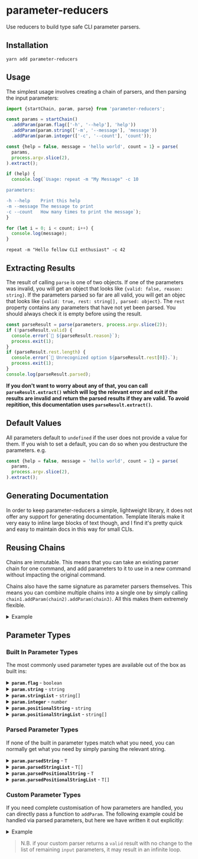 # parameter-reducers

Use reducers to build type safe CLI parameter parsers.

## Installation

```
yarn add parameter-reducers
```

## Usage

The simplest usage involves creating a chain of parsers, and then parsing the input parameters:

```ts
import {startChain, param, parse} from 'parameter-reducers';

const params = startChain()
  .addParam(param.flag(['-h', '--help'], 'help'))
  .addParam(param.string(['-m', '--message'], 'message'))
  .addParam(param.integer(['-c', '--count'], 'count'));

const {help = false, message = 'hello world', count = 1} = parse(
  params,
  process.argv.slice(2),
).extract();

if (help) {
  console.log(`Usage: repeat -m "My Message" -c 10

parameters:

-h --help    Print this help
-m --message The message to print
-c --count   How many times to print the message`);
}

for (let i = 0; i < count; i++) {
  console.log(message);
}
```

```
repeat -m "Hello fellow CLI enthusiast" -c 42
```

## Extracting Results

The result of calling `parse` is one of two objects. If one of the parameters was invalid, you will get an object that looks like `{valid: false, reason: string}`. If the parameters parsed so far are all valid, you will get an objec that looks like `{valid: true, rest: string[], parsed: object}`. The `rest` property contains any parameters that have not yet been parsed. You should always check it is empty before using the result.

```ts
const parseResult = parse(parameters, process.argv.slice(2));
if (!parseResult.valid) {
  console.error(`🚨 ${parseResult.reason}`);
  process.exit(1);
}
if (parseResult.rest.length) {
  console.error(`🚨 Unrecognized option ${parseResult.rest[0]}.`);
  process.exit(1);
}
console.log(parseResult.parsed);
```

**If you don't want to worry about any of that, you can call `parseResult.extract()` which will log the relevant error and exit if the results are invalid and return the parsed results if they are valid. To avoid repitition, this documentation uses `parseResult.extract()`.**

## Default Values

All parameters default to `undefined` if the user does not provide a value for them. If you wish to set a default, you can do so when you destructure the parameters. e.g.

```ts
const {help = false, message = 'hello world', count = 1} = parse(
  params,
  process.argv.slice(2),
).extract();
```

## Generating Documentation

In order to keep parameter-reducers a simple, lightweight library, it does not offer any support for generating documentation. Template literals make it very easy to inline large blocks of text though, and I find it's pretty quick and easy to maintain docs in this way for small CLIs.

## Reusing Chains

Chains are immutable. This means that you can take an existing parser chain for one command, and add parameters to it to use in a new command without impacting the original command.

Chains also have the same signature as parameter parsers themselves. This means you can combine multiple chains into a single one by simply calling `chain1.addParam(chain2).addParam(chain3)`. All this makes them extremely flexible.

<details>
  <summary>Example</summary><br/>

```ts
const sharedParams = startChain()
  .addParam(param.flag(['-h', '--help'], 'help'))
  .addParam(param.flag(['-v', '--verbose'], 'verbose'))
  .addParam(param.string(['-u', '--url'], 'url'));

const downloadParams = sharedParams.addParam(
  param.string(['-d', '--destination'], 'destination'),
);

const uploadParams = sharedParams.addParam(
  param.string(['-s', '--source'], 'source'),
);

switch (process.argv[2]) {
  case 'upload': {
    const {help = false, verbose = false, source, url} = parse(
      downloadParams,
      process.argv.slice(3),
    ).extract();
    if (help) return printUploadHelp();
    upload(source, url, {verbose});
  }
  case 'download': {
    const {help = false, verbose = false, destination, url} = parse(
      uploadParams,
      process.argv.slice(3),
    ).extract();
    if (help) return printDownloadHelp();
    download(url, destination, {verbose});
  }
  default: {
    if (process.argv.includes('-h') || process.argv.includes('--help')) {
      printUploadHelp();
      printDownloadhelp();
      process.exit(0);
    } else {
      console.error(
        `Unrecognised command "${process.argv[2]}". Pass --help to print usage.`,
      );
    }
  }
}

function printUploadHelp() {
  console.log(`Usage: api upload --source file.txt --url http://example.com

Parameters:

-h --help         Print this help text.
-v --verbose      Output extra logs for debugging
-u --url          The url to fetch from
-d --destionation Where to save the file`);
}

function printDownloadHelp() {
  console.log(`Usage: api download --destination file.txt --url http://example.com

Parameters:

-h --help         Print this help text.
-v --verbose      Output extra logs for debugging
-u --url          The url to fetch from
-d --destionation Where to save the file`);
}
```

</details>

## Parameter Types

### Built In Parameter Types

The most commonly used parameter types are available out of the box as built ins:

<details>
  <summary><strong><code>param.flag</code></strong> - <code>boolean</code></summary><br/>

```ts
import {startChain, param, parse} from 'parameter-reducers';

const params = startChain()
  .addParam(param.flag(['-r', '--recursive'], 'recursive'))
  .addParam(param.flag(['-f', '--force'], 'force'))
  .addParam(param.flag(['-v', '--verbose'], 'verbose'));

const {recursive = false, force = false, verbose = false} = parse(
  params,
  process.argv.slice(2),
).extract();
```

```

run --recursive -f -v

```

Flags are `true` or `false` values, if not present they default to `undefined`.

<details>
  <summary>Flag shorthand</summary>

Keys for flags that are a `-` followed by a single letter can be merged. e.g. the above CLI can be used as:

```

run -rfv

```

which would be equivalent to:

```

run -r -f -v

```

</details>

<details>
  <summary>Negating flags</summary>

If you prefer to have a flag default to `true`, you can then pass in `--no-KEY` to disable it. e.g.

```ts
import {startChain, param, parse} from 'parameter-reducers';

const params = startChain()
  .addParam(param.flag(['-r', '--recursive'], 'recursive'))
  .addParam(param.flag(['-f', '--force'], 'force'))
  .addParam(param.flag(['-v', '--verbose'], 'verbose'));

const {recursive = true, force = true, verbose = true} = parse(
  params,
  process.argv.slice(2),
).extract();
```

```
run --no-recursive --no-force --no-verbose
```

</details>

</details>

<details>
  <summary><strong><code>param.string</code></strong> - <code>string</code></summary><br/>

```ts
import {startChain, param, parse} from 'parameter-reducers';

const params = startChain()
  .addParam(param.string(['-m', '--message'], 'message'))
  .addParam(param.string(['-f', '--from'], 'from'));

const {message = 'hello world', from = 'Me'} = parse(
  params,
  process.argv.slice(2),
).extract();

console.log(`${message} from ${from}`);
```

Strings can be any arbitrary string of text that immediately follows the configured keys. An erorr is returned if the same parameter is passed multiple times (see stringList).

</details>

<details>
  <summary><strong><code>param.stringList</code></strong> - <code>string[]</code></summary><br/>

```ts
import {startChain, param, parse} from 'parameter-reducers';

const params = startChain().addParam(
  param.stringList(['-m', '--messages'], 'messages'),
);

const {messages = []} = parse(params, process.argv.slice(2)).extract();

for (const m of messages) {
  console.log(m);
}
```

```
run -m "Hello" -m "World"
```

A string list is just like a string, but can occur multiple times to form a list. If the parameter only occurs once, the result is an array with one element.

</details>

<details>
  <summary><strong><code>param.integer</code></strong> - <code>number</code></summary><br/>

```ts
import {startChain, param, parse} from 'parameter-reducers';

const params = startChain().addParam(param.integer(['-v', '--value'], 'value'));

const {value = 0} = parse(params, process.argv.slice(2)).extract();

console.log(value * 2);
```

```
run -v 21
```

An integer is any positive or negative whole number between `Number.MIN_SAFE_INTEGER` and `Number.MAX_SAFE_INTEGER`

</details>

<details>
  <summary><strong><code>param.positionalString</code></strong> - <code>string</code></summary><br/>

```ts
import {startChain, param, parse} from 'parameter-reducers';

const params = startChain()
  .addParam(param.positionalString('message'))
  .addParam(param.positionalString('to'));

const {message = 'Hello', to: 'My Friend'} = parse(params, process.argv.slice(2)).extract();

console.log(`I just want to say ${message} to ${to}`);
```

```
run "so many important things" "all the people who need to hear it"
```

A positional string is a string that does not require any "key" to indicate its location. They are parsed in the order they appear in within the chain. Non-positional parameters can appear in any location, including before or after the positional parameters. Positional strings cannot start with "-"

</details>

<details>
  <summary><strong><code>param.positionalStringList</code></strong> - <code>string[]</code></summary><br/>

```ts
import {startChain, param, parse} from 'parameter-reducers';

const params = startChain()
  .addParam(param.string(['--to'], 'to'))
  .addParam(param.string(['--from'], 'from'))
  .addParam(param.positionalStringList('messages'));

const {
  messages = [],
  to = 'My Friend',
  from = 'Anonymous',
} = parse(params, process.argv.slice(2)).extract();

console.log(`Dear ${to},`);
for (const message of messages) {
  console.log(message);
}
console.log(`Sincerely ${from});
```

```
run "I do not always" --from Forbes "think in order" --to Anyone
```

A positional string list consumes all strings that don't start with `-` and are not consumed by any other parser. Since it consumes so eagerly, there is rarely any point having 2 positional string list parsers.

> N.B. if you have any `positionalString` parsers, they must go before your `positionalStringList` parser.

</details>

### Parsed Parameter Types

If none of the built in parameter types match what you need, you can normally get what you need by simply parsing the relevant string.

<details>
  <summary><strong><code>param.parsedString</code></strong> - <code>T</code></summary><br/>

```ts
import {startChain, param, parse, valid, invalid} from 'parameter-reducers';

const params = startChain()
  .addParam(
    param.parsedString(['--url'], 'url', (value) => {
      try {
        return valid(new URL(value));
      } catch (ex) {
        return invalid(`${value} is not a valid URL.`);
      }
    }),
  )
  .addParam(
    param.parsedString(['--env'], 'env', (value) => {
      if (['staging', 'production'].includes(value)) {
        return valid(value);
      } else {
        return invalid(
          `${value} is not a valid environment ("staging" or "production").`,
        );
      }
    }),
  );

const {url = new URL('http://example.com'), environment = 'staging'} = parse(
  params,
  process.argv.slice(2),
).extract();

load(url.href, {environment});
```

```
run --url "http://example.com" --env production
```

`parsedString` is the basis used for the `integer` parameter type. It allows you to perform arbitrary validation and convert the string input to a new type of your choosing.

</details>

<details>
  <summary><strong><code>param.parsedStringList</code></strong> - <code>T[]</code></summary><br/>

```ts
import {startChain, param, parse, valid, invalid} from 'parameter-reducers';

const params = startChain()
  .addParam(
    param.parsedStringList(['--urls'], 'urls', (value) => {
      try {
        return valid(new URL(value));
      } catch (ex) {
        return invalid(`${value} is not a valid URL.`);
      }
    }),
  )
  .addParam(
    param.parsedString(['--env'], 'env', (value) => {
      if (['staging', 'production'].includes(value)) {
        return valid(value);
      } else {
        return invalid(
          `${value} is not a valid environment ("staging" or "production").`,
        );
      }
    }),
  );

const {urls = [], environment = 'staging'} = parse(
  params,
  process.argv.slice(2),
).extract();

for (const url of urls) {
  load(url.href, {environment});
}
```

```
run --url "http://example.com/foo" --url "http://example.com/bar" --env production
```

`parsedStringList` combines the parsing from `parsedString` with the ability to pass multiple values like `stringList`.

</details>

<details>
  <summary><strong><code>param.parsedPositionalString</code></strong> - <code>T</code></summary><br/>

```ts
import {startChain, param, parse, valid, invalid} from 'parameter-reducers';

const params = startChain()
  .addParam(
    param.parsedPositionalString('url', (value) => {
      try {
        return valid(new URL(value));
      } catch (ex) {
        return undefined;
      }
    }),
  )
  .addParam(
    param.parsedPositionalString('env', (value) => {
      if (['staging', 'production'].includes(value)) {
        return valid(value);
      } else {
        return invalid(`${value} is not a valid URL or environment.`);
      }
    }),
  );

const {url = new URL('http://example.com'), environment = 'staging'} = parse(
  params,
  process.argv.slice(2),
).extract();

load(url.href, {environment});
```

```
run "http://example.com/bar" production
-- or equivalently:
run production "http://example.com/bar"
```

`parsedPositionalString` allows you to validate/parse positional parameters. If you return `undefined`, the parser will continue looking for other matches. This means that if you have validation rules that are mutually exclusive, you could have the parameters be passed in any order. If you return `invalid`, the parser stops there and reports the error.

</details>

<details>
  <summary><strong><code>param.parsedPositionalStringList</code></strong> - <code>T[]</code></summary><br/>

```ts
import {startChain, param, parse, valid, invalid} from 'parameter-reducers';

const params = startChain()
  .addParam(
    param.parsedString(['--env'], 'env', (value) => {
      if (['staging', 'production'].includes(value)) {
        return valid(value);
      } else {
        return invalid(`${value} is not a valid environment.`);
      }
    }),
  )
  .addParam(
    param.parsedPositionalStringList('urls', (value) => {
      if (value[0] === '-') return undefined;
      try {
        return valid(new URL(value));
      } catch (ex) {
        return invalid(`${value} is not a valid URL.`);
      }
    }),
  );

const {urls = [], environment = 'staging'} = parse(
  params,
  process.argv.slice(2),
).extract();

for (const url of urls) {
  load(url.href, {environment});
}
```

```
run "http://example.com/foo" "http://example.com/bar" --env production
```

`parsedPositionalStringList` allows you to validate/parse multiple positional parameters. By default, it will stop to check for any other paremeter matches after each parameter is found. If you prefer it to consume as many parameters as possible, you can pass `{eager: true}`.

</details>

### Custom Parameter Types

If you need complete customisation of how parameters are handled, you can directly pass a function to `addParam`. The following example could be handled via parsed parameters, but here we have written it out explicitly:

<details>
  <summary>Example</summary><br/>

```ts
import {startChain, param, parse, valid, invalid} from 'parameter-reducers';

// input is the remaining list of un-parsed parameters (i.e. an array of strings)
// parsed is an object containing all the parameteres we've seen/parsed so far
const params = startChain().addParam<{dirname: string}>((input, parsed) => {
  const str = input[0];

  if (str[0] === '-') {
    return undefined;
  }

  if ('dirname' in parsed) {
    return invalid(`You cannot specify multiple directories.`);
  }

  if (!statSync(str).isDirectory()) {
    return invalid(`${str} is not a valid directory.`);
  }

  // for custom parsers, a valid result needs
  // 1. the previously parsed input
  // 2. the newly parsed input
  // 3. the remaining, un-parsed parameters
  return valid(parsed, {dirname: str}, input.slice(1));
});

const {dirname = process.cwd()} = parse(
  params,
  process.argv.slice(2),
).extract();

console.log(readdirSync(dirname));
```

</details>

> N.B. if your custom parser returns a `valid` result with no change to the list of remaining `input` parameters, it may result in an infinite loop.
